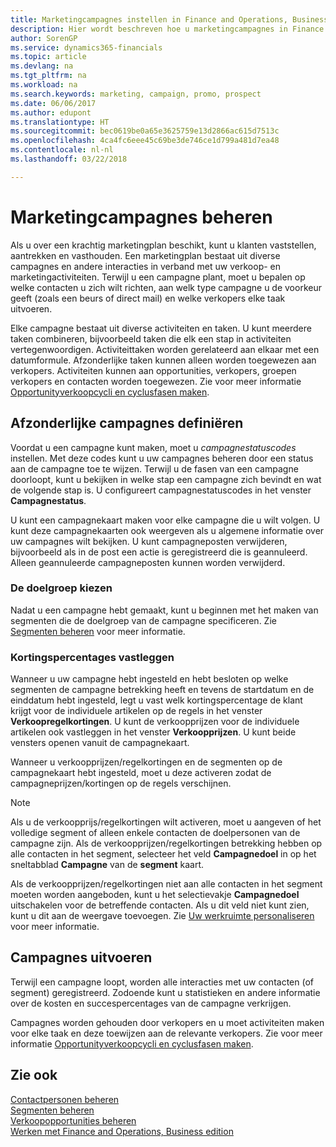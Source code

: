 ```yaml
---
title: Marketingcampagnes instellen in Finance and Operations, Business edition | Microsoft Docs
description: Hier wordt beschreven hoe u marketingcampagnes in Finance and Operations, Business edition instelt en uitvoert om prospects te vinden en aan te trekken en klanten vast te houden.
author: SorenGP
ms.service: dynamics365-financials
ms.topic: article
ms.devlang: na
ms.tgt_pltfrm: na
ms.workload: na
ms.search.keywords: marketing, campaign, promo, prospect
ms.date: 06/06/2017
ms.author: edupont
ms.translationtype: HT
ms.sourcegitcommit: bec0619be0a65e3625759e13d2866ac615d7513c
ms.openlocfilehash: 4ca4fc6eee45c69be3de746ce1d799a481d7ea48
ms.contentlocale: nl-nl
ms.lasthandoff: 03/22/2018

---
```

# <a name="managing-marketing-campaigns"></a>Marketingcampagnes beheren
Als u over een krachtig marketingplan beschikt, kunt u klanten vaststellen, aantrekken en vasthouden. Een marketingplan bestaat uit diverse campagnes en andere interacties in verband met uw verkoop- en marketingactiviteiten. Terwijl u een campagne plant, moet u bepalen op welke contacten u zich wilt richten, aan welk type campagne u de voorkeur geeft (zoals een beurs of direct mail) en welke verkopers elke taak uitvoeren.

Elke campagne bestaat uit diverse activiteiten en taken. U kunt meerdere taken combineren, bijvoorbeeld taken die elk een stap in activiteiten vertegenwoordigen. Activiteittaken worden gerelateerd aan elkaar met een datumformule. Afzonderlijke taken kunnen alleen worden toegewezen aan verkopers. Activiteiten kunnen aan opportunities, verkopers, groepen verkopers en contacten worden toegewezen. Zie voor meer informatie [Opportunityverkoopcycli en cyclusfasen maken](marketing-how-setup-opportunity-sales-cycles-stages.md).

## <a name="defining-individual-campaigns"></a>Afzonderlijke campagnes definiëren
Voordat u een campagne kunt maken, moet u *campagnestatuscodes* instellen. Met deze codes kunt u uw campagnes beheren door een status aan de campagne toe te wijzen. Terwijl u de fasen van een campagne doorloopt, kunt u bekijken in welke stap een campagne zich bevindt en wat de volgende stap is. U configureert campagnestatuscodes in het venster **Campagnestatus**.

U kunt een campagnekaart maken voor elke campagne die u wilt volgen. U kunt deze campagnekaarten ook weergeven als u algemene informatie over uw campagnes wilt bekijken.
U kunt campagneposten verwijderen, bijvoorbeeld als in de post een actie is geregistreerd die is geannuleerd. Alleen geannuleerde campagneposten kunnen worden verwijderd.

### <a name="selecting-the-target-audience"></a>De doelgroep kiezen
Nadat u een campagne hebt gemaakt, kunt u beginnen met het maken van segmenten die de doelgroep van de campagne specificeren. Zie [Segmenten beheren](marketing-segments.md) voor meer informatie.

### <a name="registering-discount-percentages"></a>Kortingspercentages vastleggen
Wanneer u uw campagne hebt ingesteld en hebt besloten op welke segmenten de campagne betrekking heeft en tevens de startdatum en de einddatum hebt ingesteld, legt u vast welk kortingspercentage de klant krijgt voor de individuele artikelen op de regels in het venster **Verkoopregelkortingen**. U kunt de verkoopprijzen voor de individuele artikelen ook vastleggen in het venster **Verkoopprijzen**. U kunt beide vensters openen vanuit de campagnekaart.

 Wanneer u verkoopprijzen/regelkortingen en de segmenten op de campagnekaart hebt ingesteld, moet u deze activeren zodat de campagneprijzen/kortingen op de regels verschijnen.

> [!NOTE]  
>   Als u de verkoopprijs/regelkortingen wilt activeren, moet u aangeven of het volledige segment of alleen enkele contacten de doelpersonen van de campagne zijn. Als de verkoopprijzen/regelkortingen betrekking hebben op alle contacten in het segment, selecteer het veld **Campagnedoel** in op het sneltabblad **Campagne** van de **segment** kaart.

Als de verkoopprijzen/regelkortingen niet aan alle contacten in het segment moeten worden aangeboden, kunt u het selectievakje **Campagnedoel** uitschakelen voor de betreffende contacten. Als u dit veld niet kunt zien, kunt u dit aan de weergave toevoegen. Zie [Uw werkruimte personaliseren](ui-personalization-user.md) voor meer informatie.

## <a name="conducting-campaigns"></a>Campagnes uitvoeren
Terwijl een campagne loopt, worden alle interacties met uw contacten (of segment) geregistreerd. Zodoende kunt u statistieken en andere informatie over de kosten en succespercentages van de campagne verkrijgen.

Campagnes worden gehouden door verkopers en u moet activiteiten maken voor elke taak en deze toewijzen aan de relevante verkopers. Zie voor meer informatie [Opportunityverkoopcycli en cyclusfasen maken](marketing-how-setup-opportunity-sales-cycles-stages.md).

## <a name="see-also"></a>Zie ook
[Contactpersonen beheren](marketing-contacts.md)  
[Segmenten beheren](marketing-segments.md)  
[Verkoopopportunities beheren](marketing-manage-sales-opportunities.md)  
[Werken met Finance and Operations, Business edition](ui-work-product.md)  

